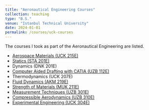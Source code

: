 ```yaml
---
title: "Aeronautical Engineering Courses"
collection: teaching
type: "B.S."
venue: "Istanbul Technical University"
date: 2024-01-01
permalink: /courses/uck-courses
---
```

The courses I took as part of the Aeronautical Engineering are listed.


* [Aerospace Materials (UCK 215E)](https://mega.nz/folder/OCxByTqY#-FIthJuIvVNyr2lWwxBPKg)
* [Statics (STA 201E)](https://mega.nz/folder/DTQXjDCC#Qbluhz09UqVHigRax0TWKQ)
* Dynamics (DNK 201E)
* [Computer Aided Drafting with CATIA (UZB 112E)](https://mega.nz/folder/rLZwAQIS#P15kYQHiSj84S2-iiMmMUA)
* Thermodynamics (UCK 207E)
* [Fluid Dynamics (AKM 219E)]()
* [Strength of Materials (MUK 211E)](https://mega.nz/folder/CaIQVayS#Ad4P0NVrQVCFGiPk8fCGIg)
* [Measurement Techniques (UZB 301E)](https://mega.nz/folder/CPRWxK4T#kn926u2UAOreN9O2vKndhQ)
* [Compressible Aerodynamics (UZB 310E)]()
* [Experimental Engineering (UCK 304E)]()

